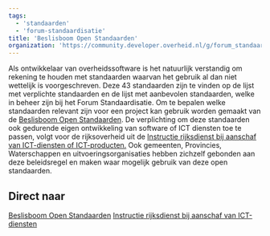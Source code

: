 ```yaml
---
tags:
  - 'standaarden'
  - 'forum-standaardisatie'
title: 'Beslisboom Open Standaarden'
organization: 'https://community.developer.overheid.nl/g/forum_standaard'
---
```


Als ontwikkelaar van overheidssoftware  is het natuurlijk verstandig om rekening te houden met standaarden waarvan het gebruik al dan niet wettelijk is voorgeschreven.  Deze 43 standaarden zijn te vinden op de lijst met verplichte standaarden en de lijst met aanbevolen standaarden, welke in beheer zijn bij het Forum Standaardisatie. Om te bepalen welke standaarden relevant zijn voor een project kan gebruik worden gemaakt van de [Beslisboom Open Standaarden](https://www.forumstandaardisatie.nl/beslisboom/beslisboom-open-standaarden/). De verplichting om deze standaarden ook gedurende eigen ontwikkeling van software of ICT diensten  toe te passen, volgt voor de rijksoverheid uit de [Instructie rijksdienst bij aanschaf van ICT-diensten of ICT-producten.](https://wetten.overheid.nl/BWBR0024717/2008-11-23)  Ook gemeenten, Provincies, Waterschappen en uitvoeringsorganisaties hebben zichzelf gebonden aan deze beleidsregel en maken waar mogelijk gebruik van deze open standaarden.

## Direct naar
[ Beslisboom Open Standaarden](https://www.forumstandaardisatie.nl/beslisboom/beslisboom-open-standaarden)
[ Instructie rijksdienst bij aanschaf van ICT-diensten](https://wetten.overheid.nl/BWBR0024717/2008-11-23)